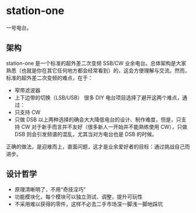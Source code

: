 # station-one
一号电台。
## 架构
station-one 是一个标准的超外差二次变频 SSB/CW 业余电台。总体架构是大家熟悉（也就是你在其它任何地方都会经常看到）的，这会方便理解与交流。然而，标准的超外差二次变频的难点，在于：
- 窄带滤波器
- 上下边带的切换（LSB/USB）
很多 DIY 电台项目选择了避开这两个难点，通过：
- 只支持 CW
- 只做 DSB
以上两种选择的确会大大降低电台的设计、制作难度，但是，只支持 CW 对于新手而言并不友好（很多新人一开始并不能熟练使用 CW），只做 DSB 则会引发频谱的混乱，尤其当对方电台也是 DSB 的时候。

正确的做法，是迎难而上，直面问题，这才是业余爱好者的目标：通过挑战自己而进步。
## 设计哲学
- 原理清晰明了，不用“奇技淫巧”
- 功能模块化，每个模块可以独立测试、调整，提升可玩性
- 不采用难以获得的零件，这样不必去二手市场深一脚浅一脚地踩坑
